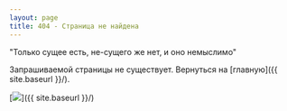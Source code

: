 ```yaml
---
layout: page
title: 404 - Страница не найдена
---
```

"Только сущее есть, не-сущего же нет, и оно немыслимо"

Запрашиваемой страницы не существует. Вернуться на [главную]({{ site.baseurl }}/).

[<img src="{{ site.baseurl }}/images/404.jpg">]({{ site.baseurl }}/)
